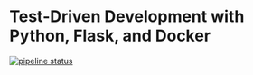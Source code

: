 # Test-Driven Development with Python, Flask, and Docker

[![pipeline status](https://gitlab.com/arminhimself/flask-tdd-docker/badges/master/pipeline.svg)](https://gitlab.com/arminhimself/flask-tdd-docker/commits/master)
